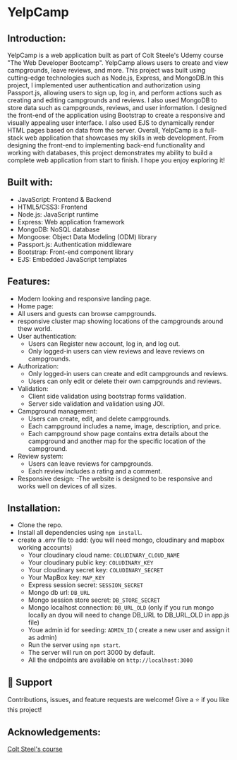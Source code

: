 # YelpCamp

## Introduction:
YelpCamp is a web application built as part of Colt Steele's Udemy course "The Web Developer Bootcamp". 
YelpCamp allows users to create and view campgrounds, leave reviews, and more. This project was built using cutting-edge technologies such as Node.js, Express, and MongoDB.In this project, I implemented user authentication and authorization using Passport.js, allowing users to sign up, log in, and perform actions such as creating and editing campgrounds and reviews. I also used MongoDB to store data such as campgrounds, reviews, and user information.
I designed the front-end of the application using Bootstrap to create a responsive and visually appealing user interface. I also used EJS to dynamically render HTML pages based on data from the server. Overall, YelpCamp is a full-stack web application that showcases my skills in web development. From designing the front-end to implementing back-end functionality and working with databases, this project demonstrates my ability to build a complete web application from start to finish. I hope you enjoy exploring it!

## Built with:
- JavaScript: Frontend & Backend
- HTML5/CSS3: Frontend
- Node.js: JavaScript runtime
- Express: Web application framework
- MongoDB: NoSQL database
- Mongoose: Object Data Modeling (ODM) library
- Passport.js: Authentication middleware
- Bootstrap: Front-end component library
- EJS: Embedded JavaScript templates

## Features:
- Modern looking and responsive landing page.
- Home page:
 - All users and guests can browse campgrounds.
 - responsive cluster map showing locations of the campgrounds around thew world.
- User authentication:
  - Users can Register new account, log in, and log out.
  - Only logged-in users can view reviews and leave reviews on campgrounds.
- Authorization: 
  - Only logged-in users can create and edit campgrounds and reviews. 
  - Users can only edit or delete their own campgrounds and reviews.
- Validation:
  - Client side validation using bootstrap forms validation.
  - Server side validation and validation using JOI.
- Campground management:
  - Users can create, edit, and delete campgrounds. 
  - Each campground includes a name, image, description, and price.
  - Each campground show page contains extra details about the campground and another map for the specific location of the campground.
- Review system: 
  - Users can leave reviews for campgrounds. 
  - Each review includes a rating and a comment.
- Responsive design: 
 -The website is designed to be responsive and works well on devices of all sizes.
 
## Installation:
- Clone the repo.
- Install all dependencies using `npm install`.
- create a .env file to add: (you will need mongo, cloudinary and mapbox working accounts)
  - Your cloudinary cloud name: `COLUDINARY_CLOUD_NAME`
  - Your cloudinary public key: `COLUDINARY_KEY`
  - Your cloudinary secret key: `COLUDINARY_SECRET`
  - Your MapBox key: `MAP_KEY`
  - Express session secret: `SESSION_SECRET`
  - Mongo db url: `DB_URL`
  - Mongo session store secret: `DB_STORE_SECRET`
  - Mongo localhost connection: `DB_URL_OLD` (only if you run mongo locally an dyou will need to change DB_URL to DB_URL_OLD in app.js file)
  - Youe admin id for seeding: `ADMIN_ID` ( create a new user and assign it as admin)
  - Run the server using `npm start`.
  - The server will run on port 3000 by default.
  - All the endpoints are available on `http://localhost:3000`
## 🤝 Support
Contributions, issues, and feature requests are welcome!
Give a ⭐️ if you like this project!

## Acknowledgements:
[Colt Steel's course](https://www.udemy.com/course/the-web-developer-bootcamp)
